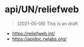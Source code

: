 # api/UN/reliefweb
> (2021-05-06) This is an draft

- <https://reliefweb.int/>
- <https://apidoc.rwlabs.org/>
